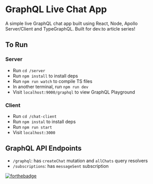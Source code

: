 # GraphQL Live Chat App
A simple live GraphQL chat app built using React, Node, Apollo Server/Client and TypeGraphQL. Built for dev.to article series!

## To Run
### Server
- Run `cd /server`
- Run `npm install` to install deps
- Run `npm run watch` to compile TS files
- In another terminal, run `npm run dev`
- Visit `localhost:9000/graphql` to view GraphQL Playground

### Client
- Run `cd /chat-client`
- Run `npm instal` to install deps
- Run `npm run start`
- Visit `localhost:3000`

## GraphQL API Endpoints
- `/graphql`: has `createChat` mutation and `allChats` query resolvers
- `/subscriptions`: has `messageSent` subscription

[![forthebadge](https://forthebadge.com/images/badges/made-with-typescript.svg)](https://forthebadge.com)